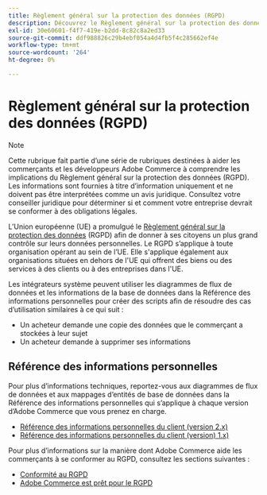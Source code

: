```yaml
---
title: Règlement général sur la protection des données (RGPD)
description: Découvrez le Règlement général sur la protection des données (RGPD), qui réglemente la protection et la confidentialité des données pour tous les individus dans l’Union européenne et l’Espace économique européen.
exl-id: 30e60601-f4f7-419e-b2dd-8c82c8a2ed33
source-git-commit: ddf988826c29b4ebf054a4d4fb5f4c285662ef4e
workflow-type: tm+mt
source-wordcount: '264'
ht-degree: 0%

---
```


# Règlement général sur la protection des données (RGPD)

>[!NOTE]
>
>Cette rubrique fait partie d’une série de rubriques destinées à aider les commerçants et les développeurs Adobe Commerce à comprendre les implications du Règlement général sur la protection des données (RGPD). Les informations sont fournies à titre d’information uniquement et ne doivent pas être interprétées comme un avis juridique. Consultez votre conseiller juridique pour déterminer si et comment votre entreprise devrait se conformer à des obligations légales.

L’Union européenne (UE) a promulgué le [Règlement général sur la protection des données](https://ec.europa.eu/info/law/law-topic/data-protection_en) (RGPD) afin de donner à ses citoyens un plus grand contrôle sur leurs données personnelles. Le RGPD s’applique à toute organisation opérant au sein de l’UE. Elle s&#39;applique également aux organisations situées en dehors de l&#39;UE qui offrent des biens ou des services à des clients ou à des entreprises dans l&#39;UE.

Les intégrateurs système peuvent utiliser les diagrammes de flux de données et les informations de la base de données dans la Référence des informations personnelles pour créer des scripts afin de résoudre des cas d’utilisation similaires à ce qui suit :

- Un acheteur demande une copie des données que le commerçant a stockées à leur sujet
- Un acheteur demande à supprimer ses informations

## Référence des informations personnelles

Pour plus d’informations techniques, reportez-vous aux diagrammes de flux de données et aux mappages d’entités de base de données dans la Référence des informations personnelles qui s’applique à chaque version d’Adobe Commerce que vous prenez en charge.

- [Référence des informations personnelles du client (version 2.x)](data-m2.md)
- [Référence des informations personnelles du client (version) 1.x)](data-m1.md)

Pour plus d’informations sur la manière dont Adobe Commerce aide les commerçants à se conformer au RGPD, consultez les sections suivantes :

- [Conformité au RGPD](https://experienceleague.adobe.com/docs/commerce-admin/start/compliance/privacy/compliance-gdpr.html?lang=fr)
- [Adobe Commerce est prêt pour le RGPD](https://business.adobe.com/privacy/general-data-protection-regulation.html)
